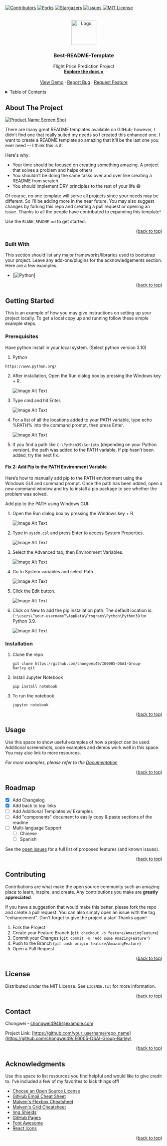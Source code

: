 <!-- Improved compatibility of back to top link: See: https://github.com/othneildrew/Best-README-Template/pull/73 -->
<a name="readme-top"></a>
<!--
*** Thanks for checking out the Best-README-Template. If you have a suggestion
*** that would make this better, please fork the repo and create a pull request
*** or simply open an issue with the tag "enhancement".
*** Don't forget to give the project a star!
*** Thanks again! Now go create something AMAZING! :D
-->



<!-- PROJECT SHIELDS -->
<!--
*** I'm using markdown "reference style" links for readability.
*** Reference links are enclosed in brackets [ ] instead of parentheses ( ).
*** See the bottom of this document for the declaration of the reference variables
*** for contributors-url, forks-url, etc. This is an optional, concise syntax you may use.
*** https://www.markdownguide.org/basic-syntax/#reference-style-links
-->
[![Contributors][contributors-shield]][contributors-url]
[![Forks][forks-shield]][forks-url]
[![Stargazers][stars-shield]][stars-url]
[![Issues][issues-shield]][issues-url]
[![MIT License][license-shield]][license-url]


<!-- PROJECT LOGO -->
<br />
<div align="center">
  <a href="https://github.com/othneildrew/Best-README-Template">
    <img src="images/logo.png" alt="Logo" width="80" height="80">
  </a>

  <h3 align="center">Best-README-Template</h3>

  <p align="center">
    Flight Price Prediction Project
    <br />
    <a href="https://github.com/chongwei49/IE0005-DSAI-Group-Barley"><strong>Explore the docs »</strong></a>
    <br />
    <br />
    <a href="https://github.com/chongwei49/IE0005-DSAI-Group-Barley">View Demo</a>
    ·
    <a href="https://github.com/chongwei49/IE0005-DSAI-Group-Barley/issues">Report Bug</a>
    ·
    <a href="https://github.com/chongwei49/IE0005-DSAI-Group-Barley/issues">Request Feature</a>
  </p>
</div>



<!-- TABLE OF CONTENTS -->
<details>
  <summary>Table of Contents</summary>
  <ol>
    <li>
      <a href="#about-the-project">About The Project</a>
      <ul>
        <li><a href="#built-with">Built With</a></li>
      </ul>
    </li>
    <li>
      <a href="#getting-started">Getting Started</a>
      <ul>
        <li><a href="#prerequisites">Prerequisites</a></li>
        <li><a href="#installation">Installation</a></li>
      </ul>
    </li>
    <li><a href="#usage">Usage</a></li>
    <li><a href="#roadmap">Roadmap</a></li>
    <li><a href="#contributing">Contributing</a></li>
    <li><a href="#license">License</a></li>
    <li><a href="#contact">Contact</a></li>
    <li><a href="#acknowledgments">Acknowledgments</a></li>
  </ol>
</details>



<!-- ABOUT THE PROJECT -->
## About The Project

[![Product Name Screen Shot][product-screenshot]](https://example.com)

There are many great README templates available on GitHub; however, I didn't find one that really suited my needs so I created this enhanced one. I want to create a README template so amazing that it'll be the last one you ever need -- I think this is it.

Here's why:
* Your time should be focused on creating something amazing. A project that solves a problem and helps others
* You shouldn't be doing the same tasks over and over like creating a README from scratch
* You should implement DRY principles to the rest of your life :smile:

Of course, no one template will serve all projects since your needs may be different. So I'll be adding more in the near future. You may also suggest changes by forking this repo and creating a pull request or opening an issue. Thanks to all the people have contributed to expanding this template!

Use the `BLANK_README.md` to get started.

<p align="right">(<a href="#readme-top">back to top</a>)</p>



### Built With

This section should list any major frameworks/libraries used to bootstrap your project. Leave any add-ons/plugins for the acknowledgements section. Here are a few examples.

* [![Python][Python.org]]

<p align="right">(<a href="#readme-top">back to top</a>)</p>



<!-- GETTING STARTED -->
## Getting Started

This is an example of how you may give instructions on setting up your project locally.
To get a local copy up and running follow these simple example steps.

### Prerequisites

Have python install in your local system. (Select python version 3.10)
1. Python
  ```sh
  https://www.python.org/
  ```
2. After installation, Open the Run dialog box by pressing the Windows key + R.

   <picture>
     <img alt="Image Alt Text" src="http://i0.wp.com/www.alphr.com/wp-content/uploads/2021/11/1-44.png?w=398&ssl=1">
   </picture>
  
3. Type cmd and hit Enter.

   <picture>
    <img alt="Image Alt Text" src="http://i0.wp.com/www.alphr.com/wp-content/uploads/2021/11/2-45.png?w=398&ssl=1">
   </picture>
  
4. For a list of all the locations added to your PATH variable, type echo %PATH% into the command prompt, then press Enter.

   <picture>
    <img alt="Image Alt Text" src="http://i0.wp.com/www.alphr.com/wp-content/uploads/2021/11/2-46.png?w=398&ssl=1">
   </picture>
   
5. If you find a path like ```C:\Python39\Scripts``` (depending on your Python version), the path was added to the PATH variable.
   If pip hasn’t been added, try the next fix.

#### Fix 2: Add Pip to the PATH Environment Variable
Here’s how to manually add pip to the PATH environment using the Windows GUI and command prompt. Once the path has been added, open a new command window and try to install a pip package to see whether the problem was solved.

Add pip to the PATH using Windows GUI:

1. Open the Run dialog box by pressing the Windows key + R.

   <picture>
      <img alt="Image Alt Text" src="http://i0.wp.com/www.alphr.com/wp-content/uploads/2021/11/2-45.png?w=398&ssl=1">
   </picture>
   
2. Type in ```sysdm.cpl``` and press Enter to access System Properties.

   <picture>
      <img alt="Image Alt Text" src="http://i0.wp.com/www.alphr.com/wp-content/uploads/2021/11/5-27.png?w=394&ssl=1">
   </picture>
   
3. Select the Advanced tab, then Environment Variables.

   <picture>
      <img alt="Image Alt Text" src="http://i0.wp.com/www.alphr.com/wp-content/uploads/2021/11/6-27.png?w=405&ssl=1">
   </picture>
   
4. Go to System variables and select Path.

   <picture>
      <img alt="Image Alt Text" src="http://i0.wp.com/www.alphr.com/wp-content/uploads/2021/11/8-15.png?w=606&ssl=1">
   </picture>
   
5. Click the Edit button.

   <picture>
      <img alt="Image Alt Text" src="http://i0.wp.com/www.alphr.com/wp-content/uploads/2021/11/7-20.png?w=606&ssl=1">
   </picture>
   
6. Click on New to add the pip installation path. The default location is: ```C:\users\“your-username“\AppData\Programs\Python\Python39``` for Python 3.9.

   <picture>
      <img alt="Image Alt Text" src="http://i0.wp.com/www.alphr.com/wp-content/uploads/2021/11/7-20.png?w=606&ssl=1">
   </picture>
   
### Installation

1. Clone the repo
   ```
   git clone https://github.com/chongwei49/IE0005-DSAI-Group-Barley.git
   ```
2. Install Jupyter Notebook
   ```
   pip install notebook
   ```
3. To run the notebook
   ```
   jupyter notebook
   ```

<p align="right">(<a href="#readme-top">back to top</a>)</p>



<!-- USAGE EXAMPLES -->
## Usage

Use this space to show useful examples of how a project can be used. Additional screenshots, code examples and demos work well in this space. You may also link to more resources.

_For more examples, please refer to the [Documentation](https://example.com)_

<p align="right">(<a href="#readme-top">back to top</a>)</p>



<!-- ROADMAP -->
## Roadmap

- [x] Add Changelog
- [x] Add back to top links
- [ ] Add Additional Templates w/ Examples
- [ ] Add "components" document to easily copy & paste sections of the readme
- [ ] Multi-language Support
    - [ ] Chinese
    - [ ] Spanish

See the [open issues](https://github.com/othneildrew/Best-README-Template/issues) for a full list of proposed features (and known issues).

<p align="right">(<a href="#readme-top">back to top</a>)</p>



<!-- CONTRIBUTING -->
## Contributing

Contributions are what make the open source community such an amazing place to learn, inspire, and create. Any contributions you make are **greatly appreciated**.

If you have a suggestion that would make this better, please fork the repo and create a pull request. You can also simply open an issue with the tag "enhancement".
Don't forget to give the project a star! Thanks again!

1. Fork the Project
2. Create your Feature Branch (`git checkout -b feature/AmazingFeature`)
3. Commit your Changes (`git commit -m 'Add some AmazingFeature'`)
4. Push to the Branch (`git push origin feature/AmazingFeature`)
5. Open a Pull Request

<p align="right">(<a href="#readme-top">back to top</a>)</p>



<!-- LICENSE -->
## License

Distributed under the MIT License. See `LICENSE.txt` for more information.

<p align="right">(<a href="#readme-top">back to top</a>)</p>



<!-- CONTACT -->
## Contact

Chongwei - chongwei4949@example.com

Project Link: [https://github.com/your_username/repo_name](https://github.com/chongwei49/IE0005-DSAI-Group-Barley)

<p align="right">(<a href="#readme-top">back to top</a>)</p>



<!-- ACKNOWLEDGMENTS -->
## Acknowledgments

Use this space to list resources you find helpful and would like to give credit to. I've included a few of my favorites to kick things off!

* [Choose an Open Source License](https://choosealicense.com)
* [GitHub Emoji Cheat Sheet](https://www.webpagefx.com/tools/emoji-cheat-sheet)
* [Malven's Flexbox Cheatsheet](https://flexbox.malven.co/)
* [Malven's Grid Cheatsheet](https://grid.malven.co/)
* [Img Shields](https://shields.io)
* [GitHub Pages](https://pages.github.com)
* [Font Awesome](https://fontawesome.com)
* [React Icons](https://react-icons.github.io/react-icons/search)

<p align="right">(<a href="#readme-top">back to top</a>)</p>



<!-- MARKDOWN LINKS & IMAGES -->
<!-- https://www.markdownguide.org/basic-syntax/#reference-style-links -->
[contributors-shield]: https://img.shields.io/github/contributors/chongwei49/IE0005-DSAI-Group-Barley.svg?style=for-the-badge
[contributors-url]: https://github.com/chongwei49/IE0005-DSAI-Group-Barley/graphs/contributors
[forks-shield]: https://img.shields.io/github/forks/chongwei49/IE0005-DSAI-Group-Barley.svg?style=for-the-badge
[forks-url]: https://github.com/chongwei49/IE0005-DSAI-Group-Barley/network/members
[stars-shield]: https://img.shields.io/github/stars/chongwei49/IE0005-DSAI-Group-Barley.svg?style=for-the-badge
[stars-url]: https://github.com/chongwei49/IE0005-DSAI-Group-Barley/stargazers
[issues-shield]: https://img.shields.io/github/issues/chongwei49/IE0005-DSAI-Group-Barley.svg?style=for-the-badge
[issues-url]: https://github.com/chongwei49/IE0005-DSAI-Group-Barley/issues
[license-shield]: https://img.shields.io/github/license/chongwei49/IE0005-DSAI-Group-Barley.svg?style=for-the-badge
[license-url]: https://github.com/chongwei49/IE0005-DSAI-Group-Barley/blob/master/LICENSE.txt
[linkedin-shield]: https://img.shields.io/badge/-LinkedIn-black.svg?style=for-the-badge&logo=linkedin&colorB=555
[linkedin-url]: https://linkedin.com/in/othneildrew
[product-screenshot]: images/screenshot.png
[Next.js]: https://img.shields.io/badge/next.js-000000?style=for-the-badge&logo=nextdotjs&logoColor=white
[Next-url]: https://nextjs.org/
[React.js]: https://img.shields.io/badge/React-20232A?style=for-the-badge&logo=react&logoColor=61DAFB
[React-url]: https://reactjs.org/
[Vue.js]: https://img.shields.io/badge/Vue.js-35495E?style=for-the-badge&logo=vuedotjs&logoColor=4FC08D
[Vue-url]: https://vuejs.org/
[Angular.io]: https://img.shields.io/badge/Angular-DD0031?style=for-the-badge&logo=angular&logoColor=white
[Angular-url]: https://angular.io/
[Svelte.dev]: https://img.shields.io/badge/Svelte-4A4A55?style=for-the-badge&logo=svelte&logoColor=FF3E00
[Svelte-url]: https://svelte.dev/
[Laravel.com]: https://img.shields.io/badge/Laravel-FF2D20?style=for-the-badge&logo=laravel&logoColor=white
[Laravel-url]: https://laravel.com
[Bootstrap.com]: https://img.shields.io/badge/Bootstrap-563D7C?style=for-the-badge&logo=bootstrap&logoColor=white
[Bootstrap-url]: https://getbootstrap.com
[JQuery.com]: https://img.shields.io/badge/jQuery-0769AD?style=for-the-badge&logo=jquery&logoColor=white
[JQuery-url]: https://jquery.com 
[Python.org]: https://img.shields.io/badge/Python-0769AD?style=for-the-badge&logo=python&logoColor=yellow
[Python-url]: https://python.org 
[Pre-reg-1]: https://i0.wp.com/www.alphr.com/wp-content/uploads/2021/11/1-44.png?w=398&ssl=1
[Pre-reg-2]: https://i0.wp.com/www.alphr.com/wp-content/uploads/2021/11/2-45.png?w=398&ssl=1
